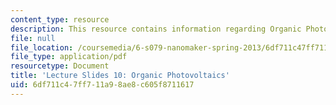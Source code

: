 ```yaml
---
content_type: resource
description: This resource contains information regarding Organic Photovoltaics.
file: null
file_location: /coursemedia/6-s079-nanomaker-spring-2013/6df711c47ff711a98ae8c605f8711617_MIT6_S079S13_slides10.pdf
file_type: application/pdf
resourcetype: Document
title: 'Lecture Slides 10: Organic Photovoltaics'
uid: 6df711c4-7ff7-11a9-8ae8-c605f8711617
---
```

